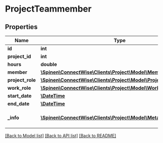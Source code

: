 # ProjectTeammember

## Properties
Name | Type | Description | Notes
------------ | ------------- | ------------- | -------------
**id** | **int** |  | [optional] 
**project_id** | **int** |  | [optional] 
**hours** | **double** |  | [optional] 
**member** | [**\Spinen\ConnectWise\Clients\Project\Model\MemberReference**](MemberReference.md) |  | 
**project_role** | [**\Spinen\ConnectWise\Clients\Project\Model\ProjectRoleReference**](ProjectRoleReference.md) |  | 
**work_role** | [**\Spinen\ConnectWise\Clients\Project\Model\WorkRoleReference**](WorkRoleReference.md) |  | [optional] 
**start_date** | [**\DateTime**](\DateTime.md) |  | [optional] 
**end_date** | [**\DateTime**](\DateTime.md) |  | [optional] 
**_info** | [**\Spinen\ConnectWise\Clients\Project\Model\Metadata**](Metadata.md) | Metadata of the entity | [optional] 

[[Back to Model list]](../README.md#documentation-for-models) [[Back to API list]](../README.md#documentation-for-api-endpoints) [[Back to README]](../README.md)


